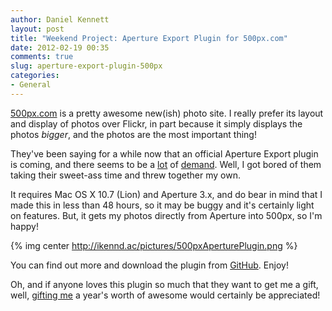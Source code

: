 ```yaml
---
author: Daniel Kennett
layout: post
title: "Weekend Project: Aperture Export Plugin for 500px.com"
date: 2012-02-19 00:35
comments: true
slug: aperture-export-plugin-500px
categories: 
- General
---
```


[500px.com](http://500px.com/) is a pretty awesome new(ish) photo site. I really prefer its layout and display of photos over Flickr, in part because it simply displays the photos _bigger_, and the photos are the most important thing!

They've been saying for a while now that an official Aperture Export plugin is coming, and there seems to be a [lot](http://support.500px.com/customer/portal/questions/182491-5-px-upload-plugin-for-apple-aperture) of [demand](http://support.500px.com/customer/portal/questions/153420-aperture-plugin-). Well, I got bored of them taking their sweet-ass time and threw together my own.

It requires Mac OS X 10.7 (Lion) and Aperture 3.x, and do bear in mind that I made this in less than 48 hours, so it may be buggy and it's certainly light on features. But, it gets my photos directly from Aperture into 500px, so I'm happy!

{% img center http://ikennd.ac/pictures/500pxAperturePlugin.png %}

You can find out more and download the plugin from [GitHub](https://github.com/iKenndac/500px-Aperture-Uploader). Enjoy!

Oh, and if anyone loves this plugin so much that they want to get me a gift, well, [gifting me](https://500px.com/gift) a year's worth of awesome would certainly be appreciated! 
